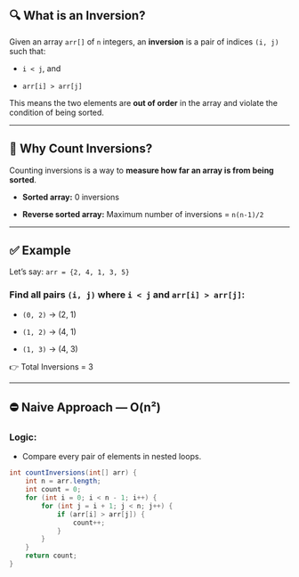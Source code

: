 ## 🔍 **What is an Inversion?**

Given an array `arr[]` of `n` integers, an **inversion** is a pair of indices `(i, j)` such that:

- `i < j`, and
    
- `arr[i] > arr[j]`
    

This means the two elements are **out of order** in the array and violate the condition of being sorted.

---

## 🧠 **Why Count Inversions?**

Counting inversions is a way to **measure how far an array is from being sorted**.

- **Sorted array:** 0 inversions
    
- **Reverse sorted array:** Maximum number of inversions = `n(n-1)/2`
    

---

## ✅ **Example**

Let’s say:
`arr = {2, 4, 1, 3, 5}`

### Find all pairs `(i, j)` where `i < j` and `arr[i] > arr[j]`:

- `(0, 2)` → (2, 1)
    
- `(1, 2)` → (4, 1)
    
- `(1, 3)` → (4, 3)
    

👉 Total Inversions = 3

---

## ⛔ Naive Approach — O(n²)

### Logic:

- Compare every pair of elements in nested loops.
```java
int countInversions(int[] arr) {
    int n = arr.length;
    int count = 0;
    for (int i = 0; i < n - 1; i++) {
        for (int j = i + 1; j < n; j++) {
            if (arr[i] > arr[j]) {
                count++;
            }
        }
    }
    return count;
}

```